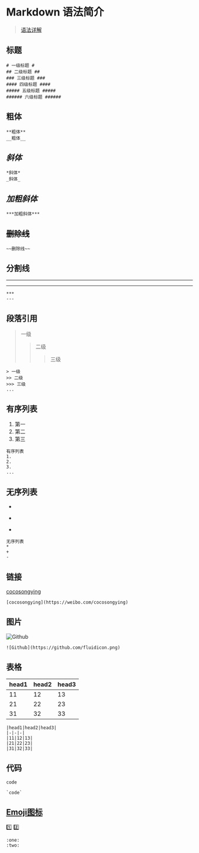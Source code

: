 Markdown 语法简介
===
> [语法详解](http://commonmark.org/help/)
## 标题
```
# 一级标题 #
## 二级标题 ##
### 三级标题 ###
#### 四级标题 ####
##### 五级标题 #####
###### 六级标题 ######
```
## **粗体**
```
**粗体**
__粗体__
```
## *斜体*
```
*斜体*
_斜体_
```
## ***加粗斜体***
```
***加粗斜体***
```
## ~~删除线~~
```
~~删除线~~
```
## 分割线
***
---
```
***
---
```
## 段落引用
> 一级
>> 二级
>>> 三级
```
> 一级
>> 二级
>>> 三级
...
```
## 有序列表
1. 第一
2. 第二
3. 第三
```
有序列表
1.
2.
3.
...
```
## 无序列表
*
+
-
```
无序列表
*
+
-
```
## 链接
[cocosongying](https://weibo.com/cocosongying)
```
[cocosongying](https://weibo.com/cocosongying)
```
## 图片
![Github](https://github.com/fluidicon.png)
```
![Github](https://github.com/fluidicon.png)
```
## 表格
|head1|head2|head3|
|-|-|-|
|11|12|13|
|21|22|23|
|31|32|33|
```
|head1|head2|head3|
|-|-|-|
|11|12|13|
|21|22|23|
|31|32|33|
```
## 代码
`code`
```
`code`
```
## [Emoji图标](https://www.webpagefx.com/tools/emoji-cheat-sheet/)
:one:
:two:
```
:one:
:two:
```

